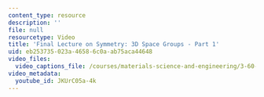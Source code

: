 ```yaml
---
content_type: resource
description: ''
file: null
resourcetype: Video
title: 'Final Lecture on Symmetry: 3D Space Groups - Part 1'
uid: eb253735-023a-4658-6c0a-ab75aca44648
video_files:
  video_captions_file: /courses/materials-science-and-engineering/3-60-symmetry-structure-and-tensor-properties-of-materials-fall-2005/video-lectures/final-lecture-on-symmetry-3d-space-groups-part-1/JKUrC05a-4k.vtt
video_metadata:
  youtube_id: JKUrC05a-4k
---
```

